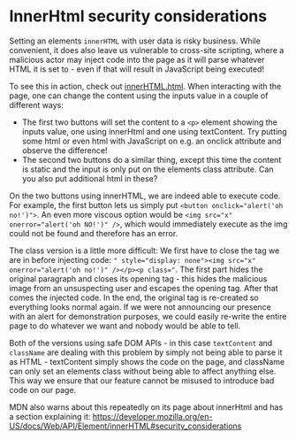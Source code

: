 # InnerHtml security considerations

Setting an elements `innerHTML` with user data is risky business. While convenient, it does also leave us vulnerable to cross-site scripting, where a malicious actor may inject code into the page as it will parse whatever HTML it is set to - even if that will result in JavaScript being executed!

To see this in action, check out [innerHTML.html](./innerHTML.html). When interacting with the page, one can change the content using the inputs value in a couple of different ways:
- The first two buttons will set the content to a `<p>` element showing the inputs value, one using innerHtml and one using textContent. Try putting some html or even html with JavaScript on e.g. an onclick attribute and observe the difference!
- The second two buttons do a similar thing, except this time the content is static and the input is only put on the elements class attribute. Can you also put additional html in these?

On the two buttons using innerHTML, we are indeed able to execute code. For example, the first button lets us simply put `<button onclick="alert('oh no!')">`.  An even more viscous option would be `<img src="x" onerror="alert('oh NO!')" />`, which would immediately execute as the img could not be found and therefore has an error.

The class version is a little more difficult: We first have to close the tag we are in before injecting code: `" style="display: none"><img src="x" onerror="alert('oh no!')" /></p><p class="`. The first part hides the original paragraph and closes its opening tag - this hides the malicious image from an unsuspecting user and escapes the opening tag. After that comes the injected code. In the end, the original tag is re-created so everything looks normal again. If we were not announcing our presence with an alert for demonstration purposes, we could easily re-write the entire page to do whatever we want and nobody would be able to tell.

Both of the versions using safe DOM APIs - in this case `textContent` and `className` are dealing with this problem by simply not being able to parse it as HTML - textContent simply shows the code on the page, and className can only set an elements class without being able to affect anything else. This way we ensure that our feature cannot be misused to introduce bad code on our page.

MDN also warns about this repeatedly on its page about innerHtml and has a section explaining it: https://developer.mozilla.org/en-US/docs/Web/API/Element/innerHTML#security_considerations

